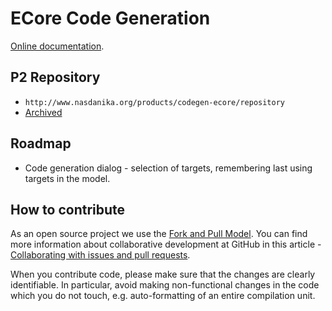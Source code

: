 # ECore Code Generation

[Online documentation](org.nasdanika.codegen.ecore.editor/doc/ecore.md).

## P2 Repository

* ``http://www.nasdanika.org/products/codegen-ecore/repository``
* [Archived](http://www.nasdanika.org/products/codegen-ecore/org.nasdanika.codegen.ecore.repository-0.1.0-SNAPSHOT.zip)
 
## Roadmap

* Code generation dialog - selection of targets, remembering last using targets in the model.

## How to contribute

As an open source project we use the [Fork and Pull Model](https://help.github.com/articles/about-collaborative-development-models/).
You can find more information about collaborative development at GitHub in this article - [Collaborating with issues and pull requests](https://help.github.com/categories/collaborating-with-issues-and-pull-requests).

When you contribute code, please make sure that the changes are clearly identifiable. In particular, avoid making non-functional changes in the code which you do not touch, 
e.g. auto-formatting of an entire compilation unit. 

